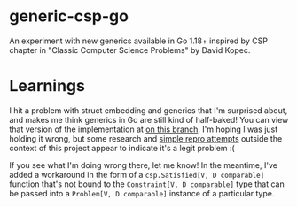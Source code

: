 # generic-csp-go
An experiment with new generics available in Go 1.18+ inspired by CSP chapter in "Classic Computer Science Problems" by David Kopec.

# Learnings
I hit a problem with struct embedding and generics that I'm surprised about, and makes me think generics in Go are still kind of half-baked! You can view that version of the implementation at [on this branch](). I'm hoping I was just holding it wrong, but some research and [simple repro attempts](https://gotipplay.golang.org/p/M8vnSG9KYC0) outside the context of this project appear to indicate it's a legit problem :(

If you see what I'm doing wrong there, let me know! In the meantime, I've added a workaround in the form of a `csp.Satisfied[V, D comparable]` function that's not bound to the `Constraint[V, D comparable]` type that can be passed into a `Problem[V, D comparable]` instance of a particular type.
